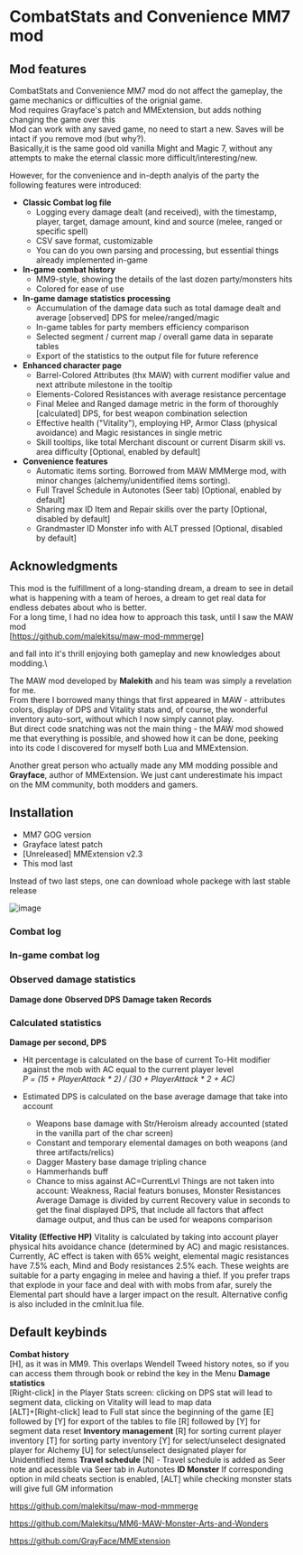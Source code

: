 # CombatStats and Convenience MM7 mod

## Mod features
CombatStats and Convenience MM7 mod do not affect the gameplay, the game mechanics or difficulties of the orignial game. \
Mod requires Grayface's patch and MMExtension, but adds nothing changing the game over this  
Mod can work with any saved game, no need to start a new. Saves will be intact if you remove mod (but why?).\
Basically,it is the same good old vanilla Might and Magic 7, without any attempts to make the eternal classic more difficult/interesting/new.

However, for the convenience and in-depth analyis of the party the following features were introduced:

- **Classic Combat log file**
    - Logging every damage dealt (and received), with the timestamp, player, target, damage amount, kind and source (melee, ranged or specific spell)
    - CSV save format, customizable
    - You can do you own parsing and processing, but essential things already implemented in-game
- **In-game combat history**
    -  MM9-style, showing the details of the last dozen party/monsters hits
    -  Colored for ease of use
- **In-game damage statistics processing**
    - Accumulation of the damage data such as total damage dealt and average [observed] DPS for melee/ranged/magic
    - In-game tables for party members efficiency comparison
    - Selected segment / current map / overall game data in separate tables
    - Export of the statistics to the output file for future reference
- **Enhanced character page**
    - Barrel-Colored Attributes (thx MAW) with current modifier value and next attribute milestone in the tooltip
    - Elements-Colored Resistances with average resistance percentage
    - Final Melee and Ranged damage metric in the form of thoroughly [calculated] DPS, for best weapon combination selection
    - Effective health ("Vitality"), employing HP, Armor Class (physical avoidance) and Magic resistances in single metric
    - Skill tooltips, like total Merchant discount or current Disarm skill vs. area difficulty [Optional, enabled by default]   
- **Convenience features**	
    - Automatic items sorting. Borrowed from MAW MMMerge mod, with minor changes (alchemy/unidentified items sorting). 
    - Full Travel Schedule in Autonotes (Seer tab) [Optional, enabled by default]	
    - Sharing max ID Item and Repair skills over the party [Optional, disabled by default]
    - Grandmaster ID Monster info with ALT pressed [Optional, disabled by default]
    

## Acknowledgments
This mod is the fulfillment of a long-standing dream, a dream to see in detail what is happening with a team of heroes, a dream to get real data for endless debates about who is better.\
For a long time, I had no idea how to approach this task, until I saw the MAW mod\
[https://github.com/malekitsu/maw-mod-mmmerge]

and fall into it's thrill enjoying both gameplay and new knowledges about modding.\

The MAW mod developed by **Malekith** and his team was simply a revelation for me.\
From there I borrowed many things that first appeared in MAW - attributes colors, display of DPS and Vitality stats and, of course, the wonderful inventory auto-sort, without which I now simply cannot play.\
But direct code snatching was not the main thing - the MAW mod showed me that everything is possible, and showed how it can be done, peeking into its code I discovered for myself both Lua and MMExtension.


Another great person who actually made any MM modding possible and **Grayface**, author of MMExtension. We just cant underestimate his impact on the MM community, both modders and gamers.

## Installation
 - MM7 GOG version
 - Grayface latest patch
 - [Unreleased] MMExtension v2.3
 - This mod last

Instead of two last steps, one can download whole packege with last stable release

![image](https://github.com/user-attachments/assets/a9e3e856-e9e0-45f1-89d5-489c77e9db13)


### Combat log
### In-game combat log
### Observed damage statistics
**Damage done**
**Observed DPS** 
**Damage taken**
**Records**

### Calculated statistics
**Damage per second, DPS**
- Hit percentage is calculated on the base of current To-Hit modifier against the mob with AC equal to the current player level\
 *P = (15 + PlayerAttack * 2) / (30 + PlayerAttack * 2 + AC)*

- Estimated DPS is calculated on the base average damage that take into account
    - Weapons base damage with Str/Heroism already accounted (stated in the vanilla part of the char screen)
    - Constant and temporary elemental damages on both weapons (and three artifacts/relics)
    - Dagger Mastery base damage tripling chance
    - Hammerhands buff
    - Chance to miss against AC=CurrentLvl
    Things are not taken into account: Weakness, Racial featurs bonuses, Monster Resistances
    Average Damage is divided by current Recovery value in seconds to get the final displayed DPS, that include all factors that affect damage output, and thus can be used for weapons comparison

**Vitality (Effective HP)**
Vitality is calculated by taking into account player physical hits avoidance chance (determined by AC) and magic resistances. 
Currently, AC effect is taken with 65% weight, elemental magic resistances have 7.5% each, Mind and Body resistances 2.5% each. These weights are suitable for a party engaging in melee and having a thief.
If you prefer traps that explode in your face and deal with with mobs from afar, surely the Elemental part should have a larger impact on the result. Alternative config is also included in the cmInit.lua file.  


## Default keybinds

**Combat history**\
[H], as it was in MM9. This overlaps Wendell Tweed history notes, so if you can access them through book or rebind the key in the Menu
**Damage statistics**\
[Right-click] in the Player Stats screen: clicking on DPS stat will lead to segment data, clicking on Vitality will lead to map data\
[ALT]+[Right-click] lead to Full stat since the beginning of the game
[E] followed by [Y] for export of the tables to file
[R] followed by [Y] for segment data reset
**Inventory management**
[R] for sorting current player inventory
[T] for sorting party inventory
[Y] for select/unselect designated player for Alchemy
[U] for select/unselect designated player for Unidentified items
**Travel schedule**
[N] - Travel schedule is added as Seer note and acessible via Seer tab in Autonotes 
**ID Monster**
If corresponding option in mild cheats section is enabled, [ALT] while checking monster stats will give full GM information



https://github.com/malekitsu/maw-mod-mmmerge

https://github.com/Malekitsu/MM6-MAW-Monster-Arts-and-Wonders

https://github.com/GrayFace/MMExtension


